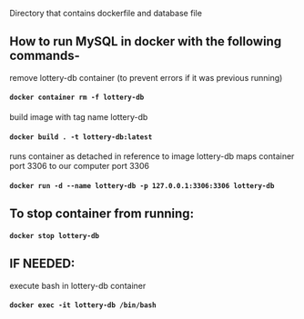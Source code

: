 Directory that contains dockerfile and database file

## How to run MySQL in docker with the following commands- 

remove lottery-db container (to prevent errors if it was previous running)
#### `docker container rm -f lottery-db`

build image with tag name lottery-db
#### `docker build . -t lottery-db:latest`

runs container as detached in reference to image lottery-db maps container port 3306 to our computer port 3306
#### `docker run -d --name lottery-db -p 127.0.0.1:3306:3306 lottery-db`

## To stop container from running: 
#### `docker stop lottery-db`

## IF NEEDED:

execute bash in lottery-db container
#### `docker exec -it lottery-db /bin/bash`
